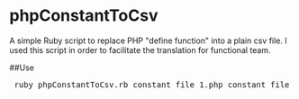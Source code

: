 # phpConstantToCsv
A simple Ruby script to replace PHP "define function" into a plain csv file. I used this script in order to facilitate the translation for functional team.

##Use
<pre>
 ruby phpConstantToCsv.rb constant_file_1.php constant_file_1.php
</pre>




